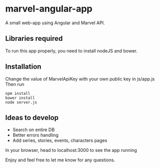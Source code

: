 # marvel-angular-app
A small web-app using Angular and Marvel API.

## Libraries required

To run this app properly, you need to install nodeJS and bower.


## Installation

Change the value of MarvelApiKey with your own public key in js/app.js
Then run 
```
npm install
bower install
node server.js
```

## Ideas to develop

* Search on entire DB
* Better errors handling
* Add series, stories, events, characters pages

In your browser, head to localhost:3000 to see the app running

Enjoy and feel free to let me know for any questions.




